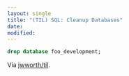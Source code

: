 ```yaml
---
layout: single
title: "(TIL) SQL: Cleanup Databases"
date:
modified:
---
```


```sql
drop database foo_development;
```

Via [jwworth/til](https://github.com/jwworth/til).

